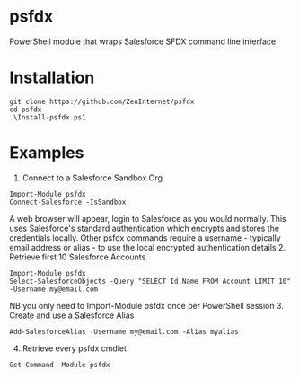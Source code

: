 # psfdx
PowerShell module that wraps Salesforce SFDX command line interface
# Installation
```
git clone https://github.com/ZenInternet/psfdx
cd psfdx
.\Install-psfdx.ps1
```
# Examples
1. Connect to a Salesforce Sandbox Org
```
Import-Module psfdx
Connect-Salesforce -IsSandbox
```
A web browser will appear, login to Salesforce as you would normally.
This uses Salesforce's standard authentication which encrypts and stores the credentials locally.
Other psfdx commands require a username - typically email address or alias - to use the local encrypted authentication details
2. Retrieve first 10 Salesforce Accounts
```
Import-Module psfdx
Select-SalesforceObjects -Query "SELECT Id,Name FROM Account LIMIT 10" -Username my@email.com
```
NB you only need to Import-Module psfdx once per PowerShell session
3. Create and use a Salesforce Alias
```
Add-SalesforceAlias -Username my@email.com -Alias myalias
```
4. Retrieve every psfdx cmdlet
```
Get-Command -Module psfdx
```